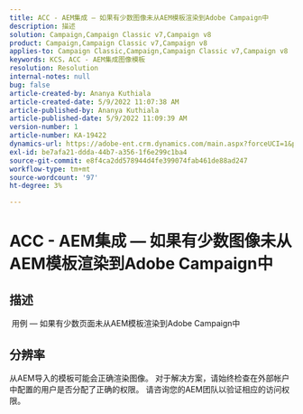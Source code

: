 ```yaml
---
title: ACC - AEM集成 — 如果有少数图像未从AEM模板渲染到Adobe Campaign中
description: 描述
solution: Campaign,Campaign Classic v7,Campaign v8
product: Campaign,Campaign Classic v7,Campaign v8
applies-to: Campaign Classic,Campaign,Campaign Classic v7,Campaign v8
keywords: KCS，ACC - AEM集成图像模板
resolution: Resolution
internal-notes: null
bug: false
article-created-by: Ananya Kuthiala
article-created-date: 5/9/2022 11:07:38 AM
article-published-by: Ananya Kuthiala
article-published-date: 5/9/2022 11:09:39 AM
version-number: 1
article-number: KA-19422
dynamics-url: https://adobe-ent.crm.dynamics.com/main.aspx?forceUCI=1&pagetype=entityrecord&etn=knowledgearticle&id=bbfc073a-88cf-ec11-a7b5-0022480a8e40
exl-id: be7afa21-ddda-44b7-a356-1f6e299c1ba4
source-git-commit: e8f4ca2dd578944d4fe399074fab461de88ad247
workflow-type: tm+mt
source-wordcount: '97'
ht-degree: 3%

---
```


# ACC - AEM集成 — 如果有少数图像未从AEM模板渲染到Adobe Campaign中

## 描述

 用例 — 如果有少数页面未从AEM模板渲染到Adobe Campaign中

## 分辨率


从AEM导入的模板可能会正确渲染图像。 对于解决方案，请始终检查在外部帐户中配置的用户是否分配了正确的权限。 请咨询您的AEM团队以验证相应的访问权限。
